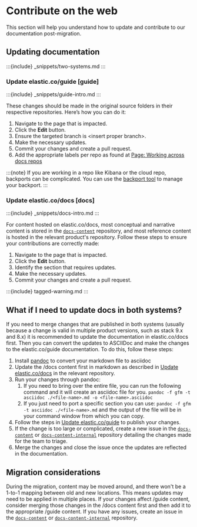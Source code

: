 # Contribute on the web

This section will help you understand how to update and contribute to our documentation post-migration.

## Updating documentation

:::{include} _snippets/two-systems.md
:::

### Update elastic.co/guide [guide]

:::{include} _snippets/guide-intro.md
:::

These changes should be made in the original source folders in their respective repositories. Here’s how you can do it:

1. Navigate to the page that is impacted.  
2. Click the **Edit** button.  
3. Ensure the targeted branch is \<insert proper branch\>.  
4. Make the necessary updates.  
5. Commit your changes and create a pull request.  
6. Add the appropriate labels per repo as found at [Page: Working across docs repos](https://elasticco.atlassian.net/wiki/spaces/DOC/pages/61604182/Working+across+docs+repos)

:::{note}
If you are working in a repo like Kibana or the cloud repo, backports can be complicated. You can use the [backport tool](https://github.com/sorenlouv/backport) to manage your backport.
:::

### Update elastic.co/docs [docs]

:::{include} _snippets/docs-intro.md
:::

For content hosted on elastic.co/docs, most conceptual and narrative content is stored in the [`docs-content`](https://github.com/elastic/docs-content) repository, and most reference content is hosted in the relevant product's repository. Follow these steps to ensure your contributions are correctly made:

1. Navigate to the page that is impacted.  
2. Click the **Edit** button.  
3. Identify the section that requires updates.  
4. Make the necessary updates.  
5. Commit your changes and create a pull request.

:::{include} tagged-warning.md
:::

## What if I need to update docs in both systems?

If you need to merge changes that are published in both systems (usually because a change is valid in multiple product versions, such as stack 9.x and 8.x) it is recommended to update the documentation in elastic.co/docs first. Then you can convert the updates to ASCIIDoc and make the changes to the elastic.co/guide documentation. To do this, follow these steps:

1. Install [pandoc](https://pandoc.org/installing.html) to convert your markdown file to asciidoc  
2. Update the /docs content first in markdown as described in [Update elastic.co/docs](#docs) in the relevant repository.  
3. Run your changes through pandoc:  
   1. If you need to bring over the entire file, you can run the following command and it will create an asciidoc file for you. `pandoc -f gfm -t asciidoc ./<file-name>.md -o <file-name>.asciidoc`  
   2. If you just need to port a specific section you can use: `pandoc -f gfm -t asciidoc ./<file-name>.md` and the output of the file will be in your command window from which you can copy.  
4. Follow the steps in [Update elastic.co/guide](#guide) to publish your changes.   
5. If the change is too large or complicated, create a new issue in the [`docs-content`](https://github.com/elastic/docs-content) or [`docs-content-internal`](https://github.com/elastic/docs-content-internal) repository detailing the changes made for the team to triage.  
6. Merge the changes and close the issue once the updates are reflected in the documentation.

## Migration considerations

During the migration, content may be moved around, and there won't be a 1-to-1 mapping between old and new locations. This means updates may need to be applied in multiple places. If your changes affect /guide content, consider merging those changes in the /docs content first and then add it to the appropriate /guide content. If you have any issues, create an issue in the [`docs-content`](https://github.com/elastic/docs-content) or [`docs-content-internal`](https://github.com/elastic/docs-content-internal) repository.